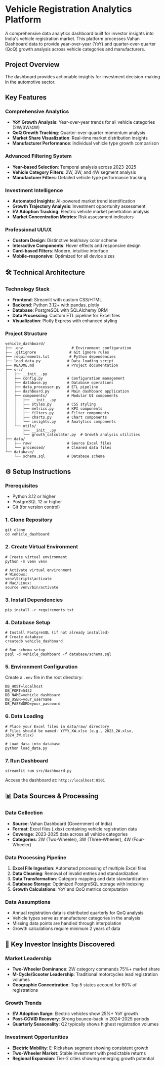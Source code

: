 # Vehicle Registration Analytics Platform

A comprehensive data analytics dashboard built for investor insights into India's vehicle registration market. This platform processes Vahan Dashboard data to provide year-over-year (YoY) and quarter-over-quarter (QoQ) growth analysis across vehicle categories and manufacturers.

## Project Overview

The dashboard provides actionable insights for investment decision-making in the automotive sector.

## Key Features

### **Comprehensive Analytics**
- **YoY Growth Analysis**: Year-over-year trends for all vehicle categories (2W/3W/4W)
- **QoQ Growth Tracking**: Quarter-over-quarter momentum analysis
- **Market Share Visualization**: Real-time market distribution insights
- **Manufacturer Performance**: Individual vehicle type growth comparison

### **Advanced Filtering System**
- **Year-based Selection**: Temporal analysis across 2023-2025
- **Vehicle Category Filters**: 2W, 3W, and 4W segment analysis
- **Manufacturer Filters**: Detailed vehicle type performance tracking

### **Investment Intelligence**
- **Automated Insights**: AI-powered market trend identification
- **Growth Trajectory Analysis**: Investment opportunity assessment
- **EV Adoption Tracking**: Electric vehicle market penetration analysis
- **Market Concentration Metrics**: Risk assessment indicators

### **Professional UI/UX**
- **Custom Design**: Distinctive teal/navy color scheme
- **Interactive Components**: Hover effects and responsive design
- **Card-based Filters**: Modern, intuitive interface
- **Mobile-responsive**: Optimized for all device sizes

## 🛠️ Technical Architecture

### **Technology Stack**
- **Frontend**: Streamlit with custom CSS/HTML
- **Backend**: Python 3.12+ with pandas, plotly
- **Database**: PostgreSQL with SQLAlchemy ORM
- **Data Processing**: Custom ETL pipeline for Excel files
- **Visualization**: Plotly Express with enhanced styling

### **Project Structure**
```
vehicle_dashboard/
├── .env                      # Environment configuration
├── .gitignore               # Git ignore rules
├── requirements.txt         # Python dependencies
├── load_data.py            # Data loading script
├── README.md               # Project documentation
├── src/
│   ├── __init__.py
│   ├── config.py           # Configuration management
│   ├── database.py         # Database operations
│   ├── data_processor.py   # ETL pipeline
│   ├── dashboard.py        # Main dashboard application
│   ├── components/         # Modular UI components
│   │   ├── __init__.py
│   │   ├── styles.py       # CSS styling
│   │   ├── metrics.py      # KPI components
│   │   ├── filters.py      # Filter components
│   │   ├── charts.py       # Chart components
│   │   └── insights.py     # Analytics components
│   └── utils/
│       ├── __init__.py
│       └── growth_calculator.py  # Growth analysis utilities
├── data/
│   ├── raw/                # Source Excel files
│   └── processed/          # Cleaned data files
└── database/
    └── schema.sql          # Database schema
```

## ⚙️ Setup Instructions

### **Prerequisites**
- Python 3.12 or higher
- PostgreSQL 12 or higher
- Git (for version control)

### **1. Clone Repository**
```
git clone 
cd vehicle_dashboard
```

### **2. Create Virtual Environment**
```
# Create virtual environment
python -m venv venv

# Activate virtual environment
# Windows:
venv\Scripts\activate
# Mac/Linux:
source venv/bin/activate
```

### **3. Install Dependencies**
```
pip install -r requirements.txt
```

### **4. Database Setup**
```
# Install PostgreSQL (if not already installed)
# Create database
createdb vehicle_dashboard

# Run schema setup
psql -d vehicle_dashboard -f database/schema.sql
```

### **5. Environment Configuration**
Create a `.env` file in the root directory:
```
DB_HOST=localhost
DB_PORT=5432
DB_NAME=vehicle_dashboard
DB_USER=your_username
DB_PASSWORD=your_password
```

### **6. Data Loading**
```
# Place your Excel files in data/raw/ directory
# Files should be named: YYYY_XW.xlsx (e.g., 2023_2W.xlsx, 2024_3W.xlsx)

# Load data into database
python load_data.py
```

### **7. Run Dashboard**
```
streamlit run src/dashboard.py
```

Access the dashboard at: `http://localhost:8501`

## 📊 Data Sources & Processing

### **Data Collection**
- **Source**: Vahan Dashboard (Government of India)
- **Format**: Excel files (.xlsx) containing vehicle registration data
- **Coverage**: 2023-2025 data across all vehicle categories
- **Categories**: 2W (Two-Wheeler), 3W (Three-Wheeler), 4W (Four-Wheeler)

### **Data Processing Pipeline**
1. **Excel File Ingestion**: Automated processing of multiple Excel files
2. **Data Cleaning**: Removal of invalid entries and standardization
3. **Data Transformation**: Category mapping and date standardization
4. **Database Storage**: Optimized PostgreSQL storage with indexing
5. **Growth Calculations**: YoY and QoQ metrics computation

### **Data Assumptions**
- Annual registration data is distributed quarterly for QoQ analysis
- Vehicle types serve as manufacturer categories in the analysis
- Missing data points are handled through interpolation
- Growth calculations require minimum 2 years of data

## 🎯 Key Investor Insights Discovered

### **Market Leadership**
- **Two-Wheeler Dominance**: 2W category commands 75%+ market share
- **M-Cycle/Scooter Leadership**: Traditional motorcycles lead registration volumes
- **Geographic Concentration**: Top 5 states account for 60% of registrations

### **Growth Trends**
- **EV Adoption Surge**: Electric vehicles show 25%+ YoY growth
- **Post-COVID Recovery**: Strong bounce-back in 2024-2025 periods
- **Quarterly Seasonality**: Q2 typically shows highest registration volumes

### **Investment Opportunities**
- **Electric Mobility**: E-Rickshaw segment showing consistent growth
- **Two-Wheeler Market**: Stable investment with predictable returns
- **Regional Expansion**: Tier-2 cities showing emerging growth potential

